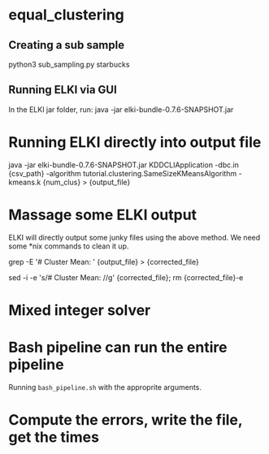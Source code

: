 # equal_clustering

## Creating a sub sample
python3 sub_sampling.py starbucks

## Running ELKI via GUI
In the ELKI jar folder, run:
java -jar elki-bundle-0.7.6-SNAPSHOT.jar

# Running ELKI directly into output file

java -jar elki-bundle-0.7.6-SNAPSHOT.jar KDDCLIApplication -dbc.in {csv_path} -algorithm tutorial.clustering.SameSizeKMeansAlgorithm -kmeans.k {num_clus} > {output_file}

# Massage some ELKI output
ELKI will directly output some junky files using the above method. We need some *nix commands to clean it up.

grep -E '# Cluster Mean: ' {output_file} > {corrected_file}

sed -i -e 's/# Cluster Mean: //g' {corrected_file}; rm {corrected_file}-e

# Mixed integer solver



# Bash pipeline can run the entire pipeline

Running `bash_pipeline.sh` with the approprite arguments.



# Compute the errors, write the file, get the times


